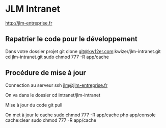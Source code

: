JLM Intranet
============
http://jlm-entreprise.fr

Rapatrier le code pour le développement
---------------------------------------
Dans votre dossier projet
	git clone git@kw12er.com:kwizer/jlm-intranet.git
	cd jlm-intranet.git
	sudo chmod 777 -R app/cache

Procédure de mise à jour
------------------------
Connection au serveur
	ssh jlm@jlm-entreprise.fr

On va dans le dossier
	cd intranet/jlm-intranet
	
Mise à jour du code
	git pull
	
On met à jour le cache
	sudo chmod 777 -R app/cache
	php app/console cache:clear
	sudo chmod 777 -R app/cache
	
